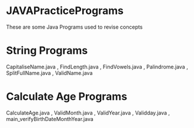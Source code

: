 # JAVAPracticePrograms
These are some Java Programs used to revise concepts
# String Programs 
CapitaliseName.java , FindLength.java , FindVowels.java , Palindrome.java , SplitFullName.java , ValidName.java
# Calculate Age Programs 
CalculateAge.java , ValidMonth.java , ValidYear.java , Validday.java , main_verifyBirthDateMonthYear.java
